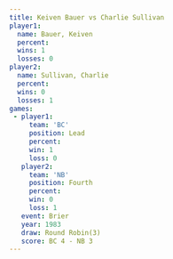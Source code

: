 ```yaml
---
title: Keiven Bauer vs Charlie Sullivan
player1:                 
  name: Bauer, Keiven    
  percent:               
  wins: 1                
  losses: 0              
player2:                 
  name: Sullivan, Charlie
  percent:               
  wins: 0                
  losses: 1              
games:
 - player1:        
     team: 'BC'    
     position: Lead
     percent:      
     win: 1        
     loss: 0       
   player2:          
     team: 'NB'      
     position: Fourth
     percent:        
     win: 0          
     loss: 1         
   event: Brier        
   year: 1983          
   draw: Round Robin(3)
   score: BC 4 - NB 3  
---
```

